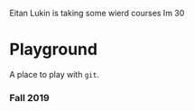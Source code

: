Eitan Lukin is taking some wierd courses
Im 30
# Playground

A place to play with `git`.

### Fall 2019
